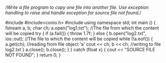 /*Write a file program to copy one file into another file. Use exception handling to
raise and handle exception for source file not found.*/

#include<iostream>
#include<conio.h>
#include<fstream>
using namespace std;
int main ()
{
    fstream a, b;
    char ch;
    a.open("log1.txt"); //The file from which the content will be copied
    try {
        if (a.fail())
        {
            throw 1.7f;
        }
        else
        {
            b.open("log2.txt", ios::out); //The file to which the content will be copied
            while (!a.eof())
            {
                a.get(ch); //reading from file object 'a'
                cout << ch;
                b << ch; //writing to file log2.txt
            }
            a.close();
            b.close();
        }
    }
    catch (float x)
    {
        cout << "SOURCE FILE NOT FOUND";
    }
    return 0;
}

